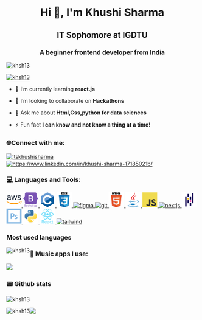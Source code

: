 <h1 align="center">Hi 👋, I'm Khushi Sharma</h1>
<h2 align="center">IT Sophomore at IGDTU</h2>
<h3 align="center">A beginner frontend developer from India</h3>


<p align="left"> <img src="https://komarev.com/ghpvc/?username=khsh13&label=Profile%20views&color=0e75b6&style=flat" alt="khsh13" /> </p>

<p align="left"> <a href="https://github.com/ryo-ma/github-profile-trophy"><img src="https://github-profile-trophy.vercel.app/?username=khsh13" alt="khsh13" /></a> </p>

- 🌱 I’m currently learning **react.js**

- 👯 I’m looking to collaborate on **Hackathons**

- 💬 Ask me about **Html,Css,python for data sciences**

- ⚡ Fun fact **I can know and not know a thing at a time!**

<h3 align="left">🌐Connect with me:</h3>
<p align="left">
<a href="https://twitter.com/itskhushisharma" target="blank"><img align="center" src="https://raw.githubusercontent.com/rahuldkjain/github-profile-readme-generator/master/src/images/icons/Social/twitter.svg" alt="itskhushisharma" height="30" width="40" /></a>
<a href="https://linkedin.com/in/khushi sharma" target="blank"><img align="center" src="https://raw.githubusercontent.com/rahuldkjain/github-profile-readme-generator/master/src/images/icons/Social/linked-in-alt.svg" alt="https://www.linkedin.com/in/khushi-sharma-17185021b/" height="30" width="40" /></a>
</p>

<h3 align="left">💻 Languages and Tools:</h3>
<p align="left"> <a href="https://aws.amazon.com" target="_blank" rel="noreferrer"> <img src="https://raw.githubusercontent.com/devicons/devicon/master/icons/amazonwebservices/amazonwebservices-original-wordmark.svg" alt="aws" width="40" height="40"/> </a> <a href="https://getbootstrap.com" target="_blank" rel="noreferrer"> <img src="https://raw.githubusercontent.com/devicons/devicon/master/icons/bootstrap/bootstrap-plain-wordmark.svg" alt="bootstrap" width="40" height="40"/> </a> <a href="https://www.cprogramming.com/" target="_blank" rel="noreferrer"> <img src="https://raw.githubusercontent.com/devicons/devicon/master/icons/c/c-original.svg" alt="c" width="40" height="40"/> </a> <a href="https://www.w3schools.com/css/" target="_blank" rel="noreferrer"> <img src="https://raw.githubusercontent.com/devicons/devicon/master/icons/css3/css3-original-wordmark.svg" alt="css3" width="40" height="40"/> </a> <a href="https://www.figma.com/" target="_blank" rel="noreferrer"> <img src="https://www.vectorlogo.zone/logos/figma/figma-icon.svg" alt="figma" width="40" height="40"/> </a> <a href="https://git-scm.com/" target="_blank" rel="noreferrer"> <img src="https://www.vectorlogo.zone/logos/git-scm/git-scm-icon.svg" alt="git" width="40" height="40"/> </a> <a href="https://www.w3.org/html/" target="_blank" rel="noreferrer"> <img src="https://raw.githubusercontent.com/devicons/devicon/master/icons/html5/html5-original-wordmark.svg" alt="html5" width="40" height="40"/> </a> <a href="https://www.java.com" target="_blank" rel="noreferrer"> <img src="https://raw.githubusercontent.com/devicons/devicon/master/icons/java/java-original.svg" alt="java" width="40" height="40"/> </a> <a href="https://developer.mozilla.org/en-US/docs/Web/JavaScript" target="_blank" rel="noreferrer"> <img src="https://raw.githubusercontent.com/devicons/devicon/master/icons/javascript/javascript-original.svg" alt="javascript" width="40" height="40"/> </a> <a href="https://nextjs.org/" target="_blank" rel="noreferrer"> <img src="https://cdn.worldvectorlogo.com/logos/nextjs-2.svg" alt="nextjs" width="40" height="40"/> </a> <a href="https://pandas.pydata.org/" target="_blank" rel="noreferrer"> <img src="https://raw.githubusercontent.com/devicons/devicon/2ae2a900d2f041da66e950e4d48052658d850630/icons/pandas/pandas-original.svg" alt="pandas" width="40" height="40"/> </a> <a href="https://www.photoshop.com/en" target="_blank" rel="noreferrer"> <img src="https://raw.githubusercontent.com/devicons/devicon/master/icons/photoshop/photoshop-line.svg" alt="photoshop" width="40" height="40"/> </a> <a href="https://www.python.org" target="_blank" rel="noreferrer"> <img src="https://raw.githubusercontent.com/devicons/devicon/master/icons/python/python-original.svg" alt="python" width="40" height="40"/> </a> <a href="https://reactjs.org/" target="_blank" rel="noreferrer"> <img src="https://raw.githubusercontent.com/devicons/devicon/master/icons/react/react-original-wordmark.svg" alt="react" width="40" height="40"/> </a> <a href="https://tailwindcss.com/" target="_blank" rel="noreferrer"> <img src="https://www.vectorlogo.zone/logos/tailwindcss/tailwindcss-icon.svg" alt="tailwind" width="40" height="40"/> </a> </p>
<h3 align="left">Most used languages</h3>
<p><img align="left" src="https://github-readme-stats.vercel.app/api/top-langs?username=khsh13&show_icons=true&locale=en&layout=compact" alt="khsh13" /></p>

<h3 align="left"> 🎵 Music apps I use:</h3> <img src="https://img.shields.io/badge/Spotify-1ED760?&style=for-the-badge&logo=spotify&logoColor=white">
<section>


<h3 align="left">📟 Github stats</h3>
<p>&nbsp;<img align="left" src="https://github-readme-stats.vercel.app/api?username=khsh13&show_icons=true&title_color="	#ffffff"&locale=en" alt="khsh13" /></p>
<p><img align="left" src="https://github-readme-streak-stats.herokuapp.com/?user=khsh13&" alt="khsh13" /></p>
 
<img src="https://img.freepik.com/free-vector/girl-using-laptop-with-binary-code_1308-114505.jpg?w=2000">
